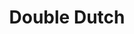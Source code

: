 ---
pid: mp28
title: Double Dutch
location_transcription: South Philly
coordinates: "[-75.171310912107, 39.915365067697]"
zipcode: '19083'
gen_neighborhood: 
neighborhood: 
outside_phl: 'Havertown PA '
age: '53'
age_range: 50-59
instagram: 
image_file_name: mp_28.jpg
proposal_transcription: An ode to childhood- A sculpture of young girls of various
  backgrounds playing jump rope together.
topic: Unity,Unknown
topic_summary: 0, 0
type: 
keywords_other: 
credit: chuck5eye
image_labels: 
twitter: 
facebook: 
permalink: "/monuments/mp28/"
layout: item-page
---